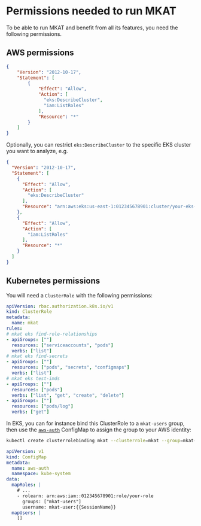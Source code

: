 # Permissions needed to run MKAT

To be able to run MKAT and benefit from all its features, you need the following permissions.

## AWS permissions

```json
{
    "Version": "2012-10-17",
    "Statement": [
        {
            "Effect": "Allow",
            "Action": [
              "eks:DescribeCluster",
              "iam:ListRoles"
            ],
            "Resource": "*"
        }
    ]
}
```

Optionally, you can restrict `eks:DescribeCluster` to the specific EKS cluster you want to analyze, e.g.

```json
{
  "Version": "2012-10-17",
  "Statement": [
    {
      "Effect": "Allow",
      "Action": [
        "eks:DescribeCluster"
      ],
      "Resource": "arn:aws:eks:us-east-1:012345678901:cluster/your-eks-cluster"
    },
    {
      "Effect": "Allow",
      "Action": [
        "iam:ListRoles"
      ],
      "Resource": "*"
    }
  ]
}
```

## Kubernetes permissions

You will need a `ClusterRole` with the following permissions:

```yaml
apiVersion: rbac.authorization.k8s.io/v1
kind: ClusterRole
metadata:
  name: mkat
rules:
# mkat eks find-role-relationships
- apiGroups: [""]
  resources: ["serviceaccounts", "pods"]
  verbs: ["list"]
# mkat eks find-secrets
- apiGroups: [""]
  resources: ["pods", "secrets", "configmaps"]
  verbs: ["list"]
# mkat eks test-imds
- apiGroups: [""]
  resources: ["pods"]
  verbs: ["list", "get", "create", "delete"]
- apiGroups: [""]
  resources: ["pods/log"]
  verbs: ["get"]
```

In EKS, you can for instance bind this ClusterRole to a `mkat-users` group, then use the [`aws-auth`](https://securitylabs.datadoghq.com/articles/amazon-eks-attacking-securing-cloud-identities/#authorization-the-aws-auth-configmap) ConfigMap to assign the group to your AWS identity:

```bash
kubectl create clusterrolebinding mkat --clusterrole=mkat --group=mkat-users
```

```yaml
apiVersion: v1
kind: ConfigMap
metadata:
  name: aws-auth
  namespace: kube-system
data:
  mapRoles: |
    # ...
    - rolearn: arn:aws:iam::012345678901:role/your-role
      groups: ["mkat-users"]
      username: mkat-user:{{SessionName}}
  mapUsers: |
    []
```